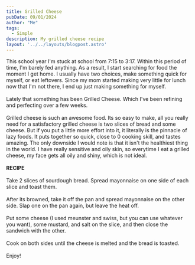```yaml
---
title: Grilled Cheese
pubDate: 09/01/2024
author: "Me"
tags:
  - Simple
description: My grilled cheese recipe
layout: '../../layouts/blogpost.astro'
---
```



This school year I'm stuck at school from 7:15 to 3:17. Within this period of time, I'm barely fed anything. As a result, I start searching for food the moment I get home. I usually have two choices, make something quick for myself, or eat leftovers. Since my mom started making very little for lunch now that I'm not there, I end up just making something for myself.  
   <br/>
Lately that something has been Grilled Cheese. Which I've been refining and perfecting over a few weeks.  
<br/>
Grilled cheese is such an awesome food. Its so easy to make, all you really need for a satisfactory grilled cheese is two slices of bread and some cheese. But if you put a little more effort into it, it literally is the pinnacle of lazy foods. It puts together so quick, close to 0 cooking skill, and tastes amazing. The only downside I would note is that it isn't the healthiest thing in the world. I have really sensitive and oily skin, so everytime I eat a grilled cheese, my face gets all oily and shiny, which is not ideal.   
<br/>
**RECIPE**   
<br/>
Take 2 slices of sourdough bread. Spread mayonnaise on one side of each slice and toast them.  
<br/>
After its browned, take it off the pan and spread mayonnaise on the other side. Slap one on the pan again, but leave the heat off.  
<br/>
Put some cheese (I used meunster and swiss, but you can use whatever you want), some mustard, and salt on the slice, and then close the sandwich with the other.   
<br/>
Cook on both sides until the cheese is melted and the bread is toasted.  
<br/>
Enjoy! 
 
